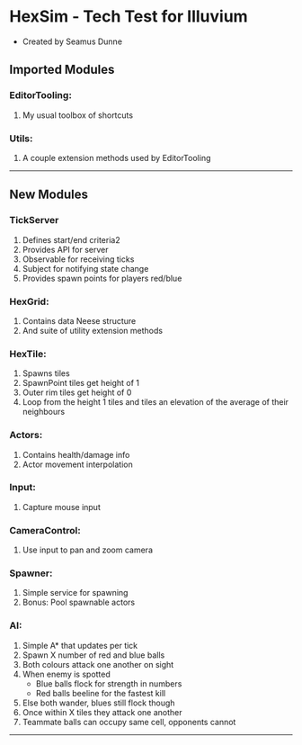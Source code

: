 # HexSim - Tech Test for Illuvium
- Created by Seamus Dunne

## Imported Modules
### EditorTooling:
   1. My usual toolbox of shortcuts
### Utils:
   1. A couple extension methods used by EditorTooling
---

## New Modules
### TickServer
  1. Defines start/end criteria2
  2. Provides API for server 
  3. Observable for receiving ticks 
  4. Subject for notifying state change 
  5. Provides spawn points for players red/blue

### HexGrid:
  1. Contains data Neese structure
  2. And suite of utility extension methods

### HexTile:
  1. Spawns tiles 
  2. SpawnPoint tiles get height of 1 
  3. Outer rim tiles get height of 0 
  4. Loop from the height 1 tiles and tiles an elevation of the average of their neighbours

### Actors:
  1. Contains health/damage info
  2. Actor movement interpolation

### Input:
  1. Capture mouse input

### CameraControl:
  1. Use input to pan and zoom camera

### Spawner:
  1. Simple service for spawning
  2. Bonus: Pool spawnable actors

### AI:
  1. Simple A* that updates per tick
  2. Spawn X number of red and blue balls
  3. Both colours attack one another on sight 
  4. When enemy is spotted
      - Blue balls flock for strength in numbers
      - Red balls beeline for the fastest kill 
  5. Else both wander, blues still flock though 
  6. Once within X tiles they attack one another 
  7. Teammate balls can occupy same cell, opponents cannot
---